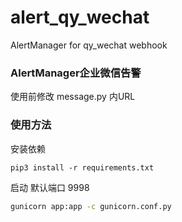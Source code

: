 # alert_qy_wechat
AlertManager for qy_wechat webhook

### AlertManager企业微信告警
使用前修改 message.py 内URL

### 使用方法
安装依赖
```
pip3 install -r requirements.txt
```
启动 默认端口 9998
```bash
gunicorn app:app -c gunicorn.conf.py
```